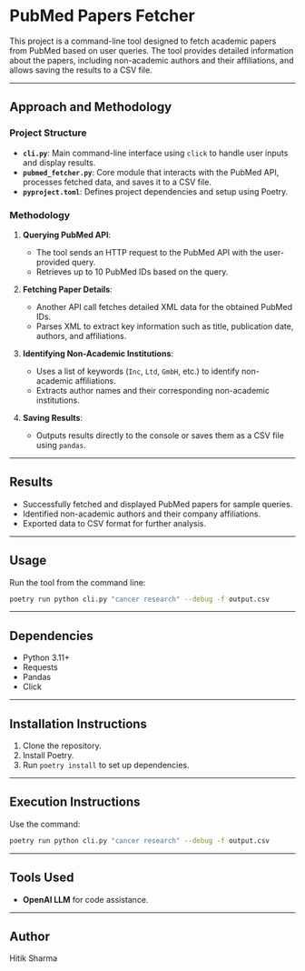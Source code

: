 
# PubMed Papers Fetcher

This project is a command-line tool designed to fetch academic papers from PubMed based on user queries. The tool provides detailed information about the papers, including non-academic authors and their affiliations, and allows saving the results to a CSV file.

---

## **Approach and Methodology**

### **Project Structure**
- **`cli.py`**: Main command-line interface using `click` to handle user inputs and display results.
- **`pubmed_fetcher.py`**: Core module that interacts with the PubMed API, processes fetched data, and saves it to a CSV file.
- **`pyproject.toml`**: Defines project dependencies and setup using Poetry.

### **Methodology**
1. **Querying PubMed API**:
   - The tool sends an HTTP request to the PubMed API with the user-provided query.
   - Retrieves up to 10 PubMed IDs based on the query.

2. **Fetching Paper Details**:
   - Another API call fetches detailed XML data for the obtained PubMed IDs.
   - Parses XML to extract key information such as title, publication date, authors, and affiliations.

3. **Identifying Non-Academic Institutions**:
   - Uses a list of keywords (`Inc`, `Ltd`, `GmbH`, etc.) to identify non-academic affiliations.
   - Extracts author names and their corresponding non-academic institutions.

4. **Saving Results**:
   - Outputs results directly to the console or saves them as a CSV file using `pandas`.

---

## **Results**
- Successfully fetched and displayed PubMed papers for sample queries.
- Identified non-academic authors and their company affiliations.
- Exported data to CSV format for further analysis.

---

## **Usage**
Run the tool from the command line:
```bash
poetry run python cli.py "cancer research" --debug -f output.csv
```

---

## **Dependencies**
- Python 3.11+
- Requests
- Pandas
- Click

---

## **Installation Instructions**
1. Clone the repository.
2. Install Poetry.
3. Run `poetry install` to set up dependencies.

---

## **Execution Instructions**
Use the command:
```bash
poetry run python cli.py "cancer research" --debug -f output.csv
```

---

## **Tools Used**
- **OpenAI LLM** for code assistance.

---


## **Author**
Hitik Sharma

